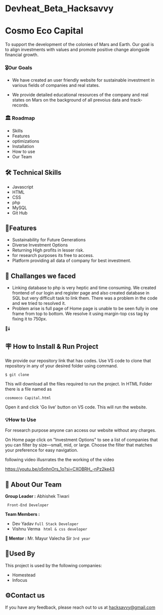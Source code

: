 # Devheat_Beta_Hacksavvy

# Cosmo Eco Capital
To support the development of the colonies of Mars and 
Earth. Our goal is to align investments with values and promote positive change alongside financial growth.





### 🎖️Our Goals
* We have created an user friendly website for sustainable investment in various fields of companies and real states.
+ We provide detailed educational resources of the company and real states on Mars on the background of all prevoius data and track-records.

### 🏛️ Roadmap
- Skills
- Features
- optimizations
- Installation
- How to use
- Our Team 

## 🛠 Technical Skills
- Javascript
- HTML
- CSS
- php
- MySQL
- Git Hub



## 🎯Features

- Sustainability for Future Generations
- Diverse Investment Options
- Returning High profits in lesser risk.
- for research purposes its free to access.
- Platform providing all data of company for best investment.


## 🧩 Challanges we faced
- Linking database to php is very heptic and time consuming. We created frontend of our login and register page and also created database in SQL but very difficult task to link them. There was a problem in the code and we  tried to resolved it.
- Problem arise is full page of Home page is unable to be seen fully in one frame from top to bottom. We resolve it using margin-top css tag by fixing it to 750px. 

🔗🕯️
## 🪧 How to Install & Run Project
We provide our repository link that has codes.
Use VS code to clone that repository in any of your desired folder using command.
```
$ git clone 
```
This will download all the files required to run the project.
In HTML Folder there is a file named as
```
cosmoeco Capital.html
```
Open it and click 'Go live' button on VS code.
This will run the website.

### 💡How to Use 
For research purpose anyone can access our website without any charges.

On Home page click on "Investment Options" to see a list of companies that you can filter by size—small, mid, or large. Choose the filter that matches your preference for easy navigation.

following video illusrrates the the working of the video

https://youtu.be/o5nhnOrs_1o?si=CXOBRH_-nPz2ke43


## 🚀 About Our Team ##
**Group Leader :**    Abhishek Tiwari

  ` Front-End Developer`

**Team Members :** 

- Dev Yadav 
`Full Stack Developer`
- Vishnu Verma
` html & css developer`

**💎 Mentor :**  Mr. Mayur Valecha Sir
`3rd year`

## 🐤Used By

This project is used by the following companies:

- Homestead
- Infocus
## ⚙️Contact us

If you have any feedback, please reach out to us at hacksavvy@gmail.com
